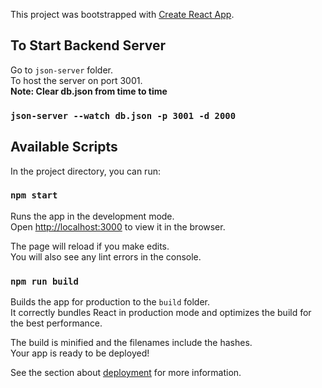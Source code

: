 This project was bootstrapped with [Create React App](https://github.com/facebook/create-react-app).

## To Start Backend Server

Go to `json-server` folder.<br />
To host the server on port 3001.<br />
**Note: Clear db.json from time to time**

### `json-server --watch db.json -p 3001 -d 2000`

## Available Scripts

In the project directory, you can run:

### `npm start`

Runs the app in the development mode.<br />
Open [http://localhost:3000](http://localhost:3000) to view it in the browser.

The page will reload if you make edits.<br />
You will also see any lint errors in the console.

### `npm run build`

Builds the app for production to the `build` folder.<br />
It correctly bundles React in production mode and optimizes the build for the best performance.

The build is minified and the filenames include the hashes.<br />
Your app is ready to be deployed!

See the section about [deployment](https://facebook.github.io/create-react-app/docs/deployment) for more information.
